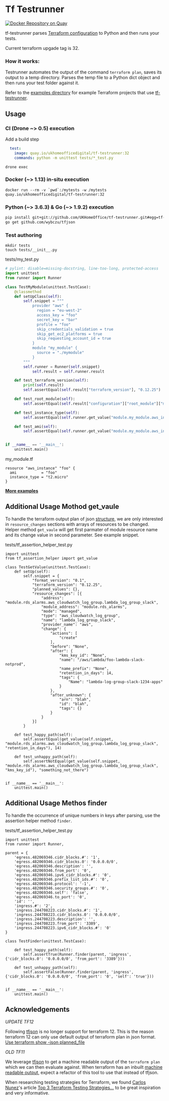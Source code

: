 # Tf Testrunner
[![Docker Repository on Quay](https://quay.io/repository/ukhomeofficedigital/tf-testrunner/status "Docker Repository on Quay")](https://quay.io/repository/ukhomeofficedigital/tf-testrunner)

tf-testrunner parses [Terraform configuration](https://www.terraform.io/docs/configuration/index.html) to Python and then runs your tests.

Current terraform upgade tag is 32.

### How it works:

Testrunner automates the output of the command ```terraform plan```, saves its
output to a temp directory. Parses the temp file to a Python dict object and
then runs your test folder against it.

Refer to the [examples
directory](https://github.com/UKHomeOffice/tf-testrunner/tree/master/examples/basic-proof)
for example Terraform projects that use
[tf-testrunner](https://github.com/UKHomeOffice/tf-testrunner/).


## Usage

### CI (Drone ~> 0.5) execution
Add a build step
```yaml
  test:
    image: quay.io/ukhomeofficedigital/tf-testrunner:32
    commands: python -m unittest tests/*_test.py
``````
```shell
drone exec
```

### Docker (~> 1.13) in-situ execution
```shell
docker run --rm -v `pwd`:/mytests -w /mytests quay.io/ukhomeofficedigital/tf-testrunner:32
```

### Python (\~> 3.6.3) & Go (\~> 1.9.2) execution
```bash
pip install git+git://github.com/UKHomeOffice/tf-testrunner.git#egg=tf-testrunner
go get github.com/wybczu/tfjson
```

### Test authoring
```shell
mkdir tests
touch tests/__init__.py
```
tests/my_test.py
```python
# pylint: disable=missing-docstring, line-too-long, protected-access
import unittest
from runner import Runner

class TestMyModule(unittest.TestCase):
    @classmethod
    def setUpClass(self):
        self.snippet = """
            provider "aws" {
              region = "eu-west-2"
              access_key = "foo"
              secret_key = "bar"
              profile = "foo"
              skip_credentials_validation = true
              skip_get_ec2_platforms = true
              skip_requesting_account_id = true
            }
            module "my_module" {
              source = "./mymodule"
            }
        """
        self.runner = Runner(self.snippet)
            self.result = self.runner.result

    def test_terraform_version(self):
        print(self.result)
        self.assertEqual(self.result["terraform_version"], "0.12.25")

    def test_root_module(self):
        self.assertEqual(self.result["configuration"]["root_module"]["module_calls"]["my_module"]["source"], "./mymodule")

    def test_instance_type(self):
        self.assertEqual(self.runner.get_value("module.my_module.aws_instance.foo", "instance_type"), "t2.micro")

    def test_ami(self):
        self.assertEqual(self.runner.get_value("module.my_module.aws_instance.foo", "ami"), "foo")


if __name__ == '__main__':
    unittest.main()
```
my_module.tf
```hcl-terraform
resource "aws_instance" "foo" {
  ami           = "foo"
  instance_type = "t2.micro"
}
```

**[More examples](./examples)**

## Additional Usage Mothod get_vaule

To handle the terraform output plan of json [structure](https://www.terraform.io/docs/internals/json-format.html), we are only interested in ``resource_changes`` sections with arrays of resources to be changed. Helper method  ```get_vaule``` will get first parmater of module resource name and its change value in second parameter.
See example snippet.

tests/tf_assertion_helper_test.py
```hcl-terraform
import unittest
from tf_assertion_helper import get_value

class TestGetValue(unittest.TestCase):
    def setUp(self):
        self.snippet = {
            "format_version": "0.1",
            "terraform_version": "0.12.25",
            "planned_values": {},
            "resource_changes": [{
                "address": "module.rds_alarms.aws_cloudwatch_log_group.lambda_log_group_slack",
                "module_address": "module.rds_alarms",
                "mode": "managed",
                "type": "aws_cloudwatch_log_group",
                "name": "lambda_log_group_slack",
                "provider_name": "aws",
                "change": {
                    "actions": [
                        "create"
                    ],
                    "before": "None",
                    "after": {
                        "kms_key_id": "None",
                        "name": "/aws/lambda/foo-lambda-slack-notprod",
                        "name_prefix": "None",
                        "retention_in_days": 14,
                        "tags": {
                            "Name": "lambda-log-group-slack-1234-apps"
                        }
                    },
                    "after_unknown": {
                        "arn": "blah",
                        "id": "blah",
                        "tags": {}
                    }
                }
            }]
        }

    def test_happy_path(self):
        self.assertEqual(get_value(self.snippet, "module.rds_alarms.aws_cloudwatch_log_group.lambda_log_group_slack", "retention_in_days"), 14)

    def test_unhappy_path(self):
        self.assertNotEqual(get_value(self.snippet, "module.rds_alarms.aws_cloudwatch_log_group.lambda_log_group_slack", "kms_key_id"), "something_not_there")


if __name__ == '__main__':
    unittest.main()

```


## Additional Usage Methos finder

To handle the occurrence of unique numbers in keys after parsing, use the assertion helper method ```finder```.

tests/tf_assertion_helper_test.py
```hcl-terraform
import unittest
from runner import Runner,

parent = {
    'egress.482069346.cidr_blocks.#': '1',
    'egress.482069346.cidr_blocks.0': '0.0.0.0/0',
    'egress.482069346.description': '',
    'egress.482069346.from_port': '0',
    'egress.482069346.ipv6_cidr_blocks.#': '0',
    'egress.482069346.prefix_list_ids.#': '0',
    'egress.482069346.protocol': '-1',
    'egress.482069346.security_groups.#': '0',
    'egress.482069346.self': 'false',
    'egress.482069346.to_port': '0',
    'id': '',
    'ingress.#': '2',
    'ingress.244708223.cidr_blocks.#': '1',
    'ingress.244708223.cidr_blocks.0': '0.0.0.0/0',
    'ingress.244708223.description': '',
    'ingress.244708223.from_port': '3389',
    'ingress.244708223.ipv6_cidr_blocks.#': '0'
}

class TestFinder(unittest.TestCase):

    def test_happy_path(self):
        self.assertTrue(Runner.finder(parent, 'ingress', {'cidr_blocks.0': '0.0.0.0/0', 'from_port': '3389'}))

    def test_unhappy_path(self):
        self.assertFalse(Runner.finder(parent, 'ingress', {'cidr_blocks.0': '0.0.0.0/0', 'from_port': '0', 'self': 'true'}))


if __name__ == '__main__':
    unittest.main()
```

## Acknowledgements

*UPDATE TF12*

Following [tfjson](https://github.com/palantir/tfjson) is no longer support for terraform 12. This is the reason terraform 12 can only use default output of terraform plan in json format. [Use terraform show -json planned_file](https://www.terraform.io/docs/internals/json-format.html)

*OLD TF11*

We leverage [tfjson](https://github.com/palantir/tfjson) to get a machine
readable output of the `terraform plan` which we can then evaluate against.
When terraform has an inbuilt [machine readable
output](https://github.com/hashicorp/terraform/pull/3170), expect a refactor of
this tool to use that instead of tfjson.

When researching testing strategies for Terraform, we found [Carlos Nunez](https://github.com/carlosonunez)'s article [Top 3 Terraform Testing Strategies...](https://www.contino.io/insights/top-3-terraform-testing-strategies-for-ultra-reliable-infrastructure-as-code) to be great inspiration and very informative.
